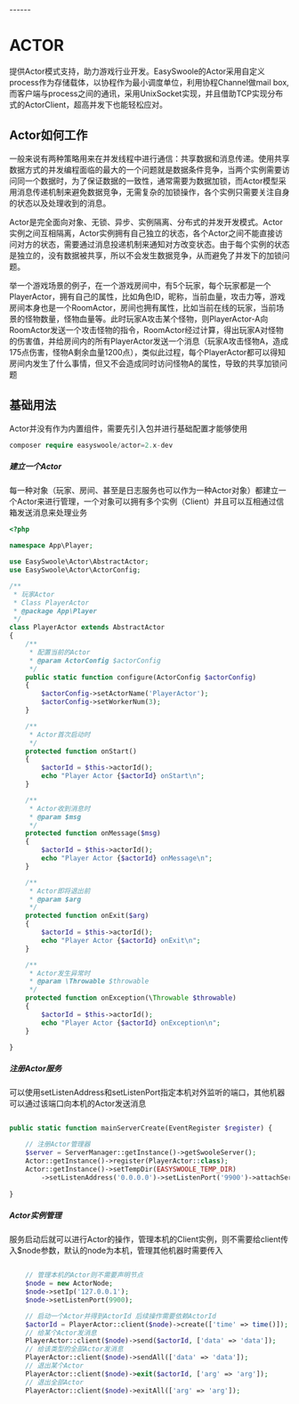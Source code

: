 <head>
     <title>EasySwoole Actor|swoole actor|php actor</title>
     <meta content="text/html; charset=utf-8" http-equiv="Content-Type">
     <meta name="keywords" content="EasySwoole Actor|swoole actor|php actor"/>
     <meta name="description" content="php如何用swoole实现协程模式的actor"/>
</head>
---<head>---

# ACTOR

提供Actor模式支持，助力游戏行业开发。EasySwoole的Actor采用自定义process作为存储载体，以协程作为最小调度单位，利用协程Channel做mail box,而客户端与process之间的通讯，采用UnixSocket实现，并且借助TCP实现分布式的ActorClient，超高并发下也能轻松应对。

## Actor如何工作

一般来说有两种策略用来在并发线程中进行通信：共享数据和消息传递。使用共享数据方式的并发编程面临的最大的一个问题就是数据条件竞争，当两个实例需要访问同一个数据时，为了保证数据的一致性，通常需要为数据加锁，而Actor模型采用消息传递机制来避免数据竞争，无需复杂的加锁操作，各个实例只需要关注自身的状态以及处理收到的消息。

Actor是完全面向对象、无锁、异步、实例隔离、分布式的并发开发模式。Actor实例之间互相隔离，Actor实例拥有自己独立的状态，各个Actor之间不能直接访问对方的状态，需要通过消息投递机制来通知对方改变状态。由于每个实例的状态是独立的，没有数据被共享，所以不会发生数据竞争，从而避免了并发下的加锁问题。

举一个游戏场景的例子，在一个游戏房间中，有5个玩家，每个玩家都是一个PlayerActor，拥有自己的属性，比如角色ID，昵称，当前血量，攻击力等，游戏房间本身也是一个RoomActor，房间也拥有属性，比如当前在线的玩家，当前场景的怪物数量，怪物血量等。此时玩家A攻击某个怪物，则PlayerActor-A向RoomActor发送一个攻击怪物的指令，RoomActor经过计算，得出玩家A对怪物的伤害值，并给房间内的所有PlayerActor发送一个消息（玩家A攻击怪物A，造成175点伤害，怪物A剩余血量1200点），类似此过程，每个PlayerActor都可以得知房间内发生了什么事情，但又不会造成同时访问怪物A的属性，导致的共享加锁问题

## 基础用法

Actor并没有作为内置组件，需要先引入包并进行基础配置才能够使用

```php
composer require easyswoole/actor=2.x-dev
```

##### 建立一个Actor

每一种对象（玩家、房间、甚至是日志服务也可以作为一种Actor对象）都建立一个Actor来进行管理，一个对象可以拥有多个实例（Client）并且可以互相通过信箱发送消息来处理业务

```php
<?php

namespace App\Player;

use EasySwoole\Actor\AbstractActor;
use EasySwoole\Actor\ActorConfig;

/**
 * 玩家Actor
 * Class PlayerActor
 * @package App\Player
 */
class PlayerActor extends AbstractActor
{
    /**
     * 配置当前的Actor
     * @param ActorConfig $actorConfig
     */
    public static function configure(ActorConfig $actorConfig)
    {
        $actorConfig->setActorName('PlayerActor');
        $actorConfig->setWorkerNum(3);
    }

    /**
     * Actor首次启动时
     */
    protected function onStart()
    {
        $actorId = $this->actorId();
        echo "Player Actor {$actorId} onStart\n";
    }

    /**
     * Actor收到消息时
     * @param $msg
     */
    protected function onMessage($msg)
    {
        $actorId = $this->actorId();
        echo "Player Actor {$actorId} onMessage\n";
    }

    /**
     * Actor即将退出前
     * @param $arg
     */
    protected function onExit($arg)
    {
        $actorId = $this->actorId();
        echo "Player Actor {$actorId} onExit\n";
    }

    /**
     * Actor发生异常时
     * @param \Throwable $throwable
     */
    protected function onException(\Throwable $throwable)
    {
        $actorId = $this->actorId();
        echo "Player Actor {$actorId} onException\n";
    }

}
```

##### 注册Actor服务

可以使用setListenAddress和setListenPort指定本机对外监听的端口，其他机器可以通过该端口向本机的Actor发送消息

```php

public static function mainServerCreate(EventRegister $register) {

    // 注册Actor管理器
    $server = ServerManager::getInstance()->getSwooleServer();
    Actor::getInstance()->register(PlayerActor::class);
    Actor::getInstance()->setTempDir(EASYSWOOLE_TEMP_DIR)
        ->setListenAddress('0.0.0.0')->setListenPort('9900')->attachServer($server);
        
}
```

##### Actor实例管理

服务启动后就可以进行Actor的操作，管理本机的Client实例，则不需要给client传入$node参数，默认的node为本机，管理其他机器时需要传入

```php

    // 管理本机的Actor则不需要声明节点
    $node = new ActorNode;
    $node->setIp('127.0.0.1');
    $node->setListenPort(9900);

    // 启动一个Actor并得到ActorId 后续操作需要依赖ActorId
    $actorId = PlayerActor::client($node)->create(['time' => time()]);   // 00101000000000000000001
    // 给某个Actor发消息
    PlayerActor::client($node)->send($actorId, ['data' => 'data']);
    // 给该类型的全部Actor发消息
    PlayerActor::client($node)->sendAll(['data' => 'data']);
    // 退出某个Actor
    PlayerActor::client($node)->exit($actorId, ['arg' => 'arg']);
    // 退出全部Actor
    PlayerActor::client($node)->exitAll(['arg' => 'arg']);
    
```